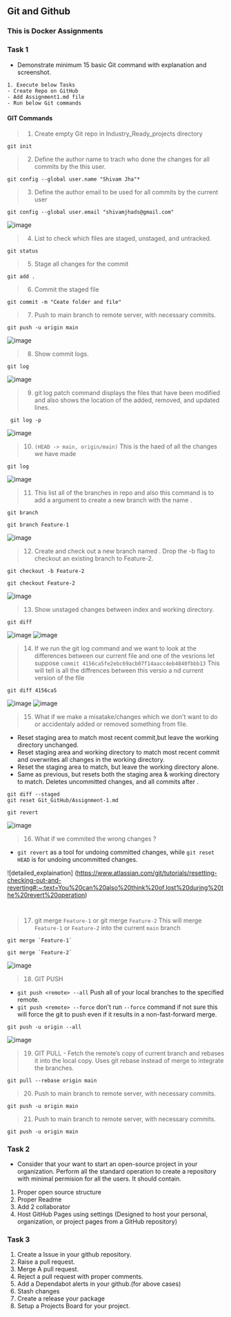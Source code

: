 ## Git and Github
### This is Docker Assignments 

### Task 1
- Demonstrate minimum 15 basic Git command with explanation and screenshot.
```git
1. Execute below Tasks 
- Create Repo on GitHub
- Add Assignment1.md file
- Run below Git commands 

```
#### GIT Commands

> 1. Create empty Git repo in Industry_Ready_projects directory
```
git init
```

> 2. Define the author name to trach who done the changes for all commits by the this user.
```
git config --global user.name "Shivam Jha"*
```

> 3. Define the author email to be used for all commits by the current user
```
git config --global user.email "shivamjhads@gmail.com"
```

![image](https://github.com/jhashivam/Industry_Ready_projects/blob/main/Git_GitHub/images/git_02.png)


> 4. List to check which files are staged, unstaged, and untracked.
```
git status
```

> 5. Stage all changes for the commit
```
git add .
```

> 6. Commit the staged file
```
git commit -m "Ceate folder and file" 
```

> 7. Push to main branch to remote server, with necessary commits. 
```
git push -u origin main 
```

![image](https://github.com/jhashivam/Industry_Ready_projects/blob/main/Git_GitHub/images/git_01.png)


> 8. Show commit logs. 
```
git log
```

![image](https://github.com/jhashivam/Industry_Ready_projects/blob/main/Git_GitHub/images/git_03.png)


> 9. git log patch command displays the files that have been modified and also shows the location of the added, removed, and updated lines.
```
 git log -p 
```

![image](https://github.com/jhashivam/Industry_Ready_projects/blob/main/Git_GitHub/images/git_04.png)

> 10. `(HEAD -> main, origin/main)` This is the haed of all the changes we have made
```
git log
```

![image](https://github.com/jhashivam/Industry_Ready_projects/blob/main/Git_GitHub/images/git_11.png)


> 11. This list all of the branches in repo and also this command is to add a <branch> argument to create a new branch with the name <Feature-1>.
```
git branch
```
```
git branch Feature-1
```

![image](https://github.com/jhashivam/Industry_Ready_projects/blob/main/Git_GitHub/images/git_05.png)

> 12. Create and check out a new branch named <branch>. Drop the -b flag to checkout an existing branch to Feature-2.
```
git checkout -b Feature-2
```
```
git checkout Feature-2
```

![image](https://github.com/jhashivam/Industry_Ready_projects/blob/main/Git_GitHub/images/git_08.png)


> 13. Show unstaged changes between index and working directory. 
```
git diff
```

![image](https://github.com/jhashivam/Industry_Ready_projects/blob/main/Git_GitHub/images/git_06.png)
![image](https://github.com/jhashivam/Industry_Ready_projects/blob/main/Git_GitHub/images/git_07.png)

> 14. If we run the git log command and we want to look at the differences between our current file and one of the vesrions let suppose `commit 4156ca5fe2ebc69acb07f14aacc4eb4840fbbb13` This will tell is all the diffrences between this versio a nd current version of the file
```
git diff 4156ca5
```

![image](https://github.com/jhashivam/Industry_Ready_projects/blob/main/Git_GitHub/images/git_09.png)
![image](https://github.com/jhashivam/Industry_Ready_projects/blob/main/Git_GitHub/images/git_10.png)

> 15. What if we make a misatake/changes which we don't want to do or accidentaly added or removed something from file.
* Reset staging area to match most recent commit,but leave the working directory unchanged.
* Reset staging area and working directory to match most recent commit and overwrites all changes in the working directory.
* Reset the staging area to match, but leave the working directory alone.
* Same as previous, but resets both the staging area & working directory to match. Deletes uncommitted changes, and all commits after <commit>.
```
git diff --staged
git reset Git_GitHub/Assignment-1.md
```
```
git revert
```

![image](https://github.com/jhashivam/Industry_Ready_projects/blob/main/Git_GitHub/images/git_12.png)

> 16. What if we commited the wrong changes  ?
* `git revert` as a tool for undoing committed changes, while `git reset HEAD` is for undoing uncommitted changes.

![detailed_explaination] (https://www.atlassian.com/git/tutorials/resetting-checking-out-and-reverting#:~:text=You%20can%20also%20think%20of,lost%20during%20the%20revert%20operation)

```


```

> 17. git merge `Feature-1` or git merge `Feature-2` This will merge `Feature-1` or `Feature-2` into the current `main` branch
```
git merge `Feature-1`

git merge `Feature-2`
```

![image](https://github.com/jhashivam/Industry_Ready_projects/blob/main/Git_GitHub/images/git_14.png)


> 18. GIT PUSH
* `git push <remote> --all`  Push all of your local branches to the specified remote.
* `git push <remote> --force` don't run `--force` command if not sure this will force the git to push even if it results in a non-fast-forward merge. 
```
git push -u origin --all
```

![image](https://github.com/jhashivam/Industry_Ready_projects/blob/main/Git_GitHub/images/git_14.png)


> 19. GIT PULL - Fetch the remote’s copy of current branch and rebases it into the local copy. Uses git rebase instead of merge to integrate the branches.
```
git pull --rebase origin main
```

> 20. Push to main branch to remote server, with necessary commits. 
```
git push -u origin main 
```

> 21. Push to main branch to remote server, with necessary commits. 
```
git push -u origin main 
```

### Task 2 
- Consider that your want to start an open-source project in your organization. Perform all the standard operation to create a repository with minimal permision for all the users. It should contain.
1. Proper open source structure 
2. Proper Readme
3. Add 2 collaborator 
4. Host GitHub Pages using settings (Designed to host your personal, organization, or project pages from a GitHub repository)

### Task 3 
1. Create a Issue in your github repository.
2. Raise a pull request.
3. Merge A pull request.
4. Reject a pull request with proper comments.
5. Add a Dependabot alerts in your github.(for above cases)
6. Stash changes
7. Create a release your package
8. Setup a Projects Board for your project.